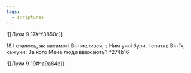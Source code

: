 ```yaml
---
tags:
  - scriptures
---
```


![[Луки 9 17#^f3850c]]

18 І сталось, як насамоті Він молився, з Ним учні були. І спитав Він їх, кажучи: За кого Мене люди вважають? ^274b16

![[Луки 9 19#^a9a84e]]